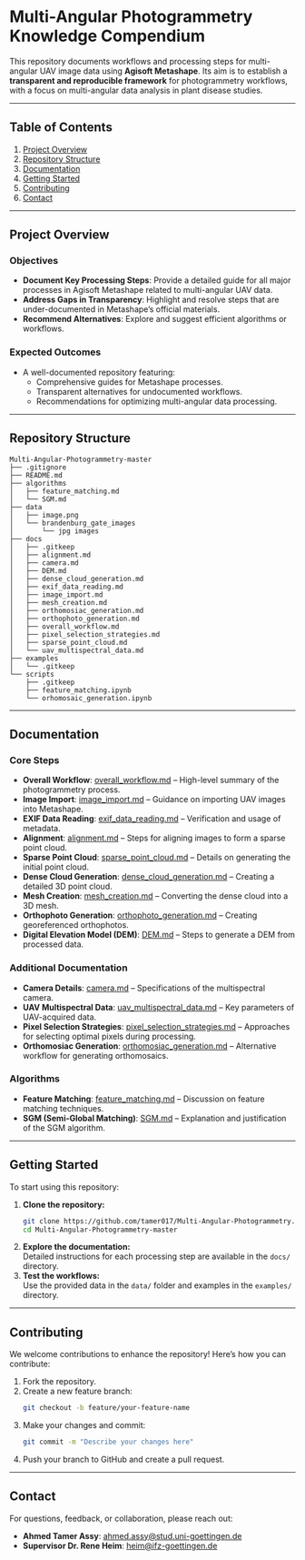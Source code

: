 # Multi-Angular Photogrammetry Knowledge Compendium

This repository documents workflows and processing steps for multi-angular UAV image data using **Agisoft Metashape**. Its aim is to establish a **transparent and reproducible framework** for photogrammetry workflows, with a focus on multi-angular data analysis in plant disease studies.

---

## Table of Contents
1. [Project Overview](#project-overview)
2. [Repository Structure](#repository-structure)
3. [Documentation](#documentation)
4. [Getting Started](#getting-started)
5. [Contributing](#contributing)
6. [Contact](#contact)

---

## Project Overview

### Objectives
- **Document Key Processing Steps**: Provide a detailed guide for all major processes in Agisoft Metashape related to multi-angular UAV data.
- **Address Gaps in Transparency**: Highlight and resolve steps that are under-documented in Metashape’s official materials.
- **Recommend Alternatives**: Explore and suggest efficient algorithms or workflows.

### Expected Outcomes
- A well-documented repository featuring:
  - Comprehensive guides for Metashape processes.
  - Transparent alternatives for undocumented workflows.
  - Recommendations for optimizing multi-angular data processing.

---

## Repository Structure

```plaintext
Multi-Angular-Photogrammetry-master
├── .gitignore
├── README.md
├── algorithms
│   ├── feature_matching.md
│   └── SGM.md
├── data
│   ├── image.png
│   └── brandenburg_gate_images
│       └── jpg images
├── docs
│   ├── .gitkeep
│   ├── alignment.md
│   ├── camera.md
│   ├── DEM.md
│   ├── dense_cloud_generation.md
│   ├── exif_data_reading.md
│   ├── image_import.md
│   ├── mesh_creation.md
│   ├── orthomosiac_generation.md
│   ├── orthophoto_generation.md
│   ├── overall_workflow.md
│   ├── pixel_selection_strategies.md
│   ├── sparse_point_cloud.md
│   └── uav_multispectral_data.md
├── examples
│   └── .gitkeep
└── scripts
    ├── .gitkeep
    ├── feature_matching.ipynb
    └── orhomosaic_generation.ipynb
```

---

## Documentation

### Core Steps
- **Overall Workflow**: [overall_workflow.md](docs/overall_workflow.md) – High-level summary of the photogrammetry process.
- **Image Import**: [image_import.md](docs/image_import.md) – Guidance on importing UAV images into Metashape.
- **EXIF Data Reading**: [exif_data_reading.md](docs/exif_data_reading.md) – Verification and usage of metadata.
- **Alignment**: [alignment.md](docs/alignment.md) – Steps for aligning images to form a sparse point cloud.
- **Sparse Point Cloud**: [sparse_point_cloud.md](docs/sparse_point_cloud.md) – Details on generating the initial point cloud.
- **Dense Cloud Generation**: [dense_cloud_generation.md](docs/dense_cloud_generation.md) – Creating a detailed 3D point cloud.
- **Mesh Creation**: [mesh_creation.md](docs/mesh_creation.md) – Converting the dense cloud into a 3D mesh.
- **Orthophoto Generation**: [orthophoto_generation.md](docs/orthophoto_generation.md) – Creating georeferenced orthophotos.
- **Digital Elevation Model (DEM)**: [DEM.md](docs/DEM.md) – Steps to generate a DEM from processed data.

### Additional Documentation
- **Camera Details**: [camera.md](docs/camera.md) – Specifications of the multispectral camera.
- **UAV Multispectral Data**: [uav_multispectral_data.md](docs/uav_multispectral_data.md) – Key parameters of UAV-acquired data.
- **Pixel Selection Strategies**: [pixel_selection_strategies.md](docs/pixel_selection_strategies.md) – Approaches for selecting optimal pixels during processing.
- **Orthomosiac Generation**: [orthomosiac_generation.md](docs/orthomosiac_generation.md) – Alternative workflow for generating orthomosaics.

### Algorithms
- **Feature Matching**: [feature_matching.md](algorithms/feature_matching.md) – Discussion on feature matching techniques.
- **SGM (Semi-Global Matching)**: [SGM.md](algorithms/SGM.md) – Explanation and justification of the SGM algorithm.

---

## Getting Started

To start using this repository:

1. **Clone the repository:**
   ```bash
   git clone https://github.com/tamer017/Multi-Angular-Photogrammetry.git
   cd Multi-Angular-Photogrammetry-master
   ```
2. **Explore the documentation:**  
   Detailed instructions for each processing step are available in the `docs/` directory.
3. **Test the workflows:**  
   Use the provided data in the `data/` folder and examples in the `examples/` directory.

---

## Contributing

We welcome contributions to enhance the repository! Here’s how you can contribute:

1. Fork the repository.
2. Create a new feature branch:
   ```bash
   git checkout -b feature/your-feature-name
   ```
3. Make your changes and commit:
   ```bash
   git commit -m "Describe your changes here"
   ```
4. Push your branch to GitHub and create a pull request.

---

## Contact

For questions, feedback, or collaboration, please reach out:
- **Ahmed Tamer Assy**: [ahmed.assy@stud.uni-goettingen.de](mailto:ahmed.assy@stud.uni-goettingen.de)
- **Supervisor Dr. Rene Heim**: [heim@ifz-goettingen.de](mailto:heim@ifz-goettingen.de)


